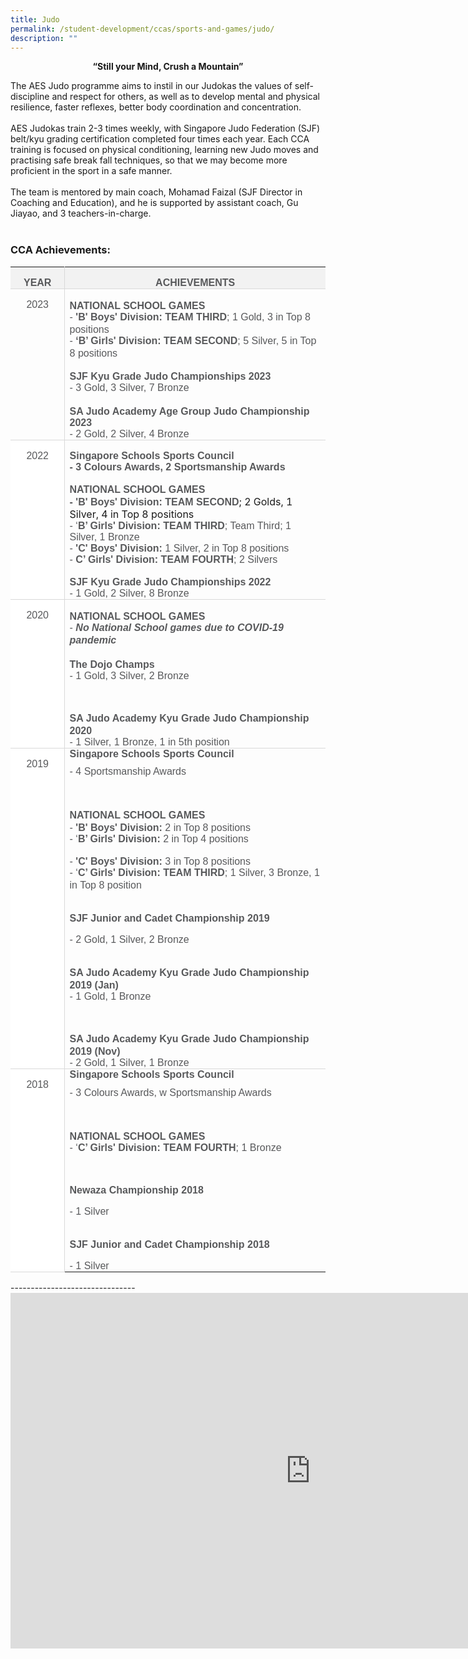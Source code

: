 ```yaml
---
title: Judo
permalink: /student-development/ccas/sports-and-games/judo/
description: ""
---
```

<p style="text-align:center;"><strong>“Still your Mind, Crush a Mountain”</strong></p>

The AES Judo programme aims to instil in our Judokas the values of self-discipline and respect for others, as well as to develop mental and physical resilience, faster reflexes, better body coordination and concentration.&nbsp;<br><br>
AES Judokas train 2-3 times weekly, with Singapore Judo Federation (SJF) belt/kyu grading certification completed four times each year. Each CCA training is focused on physical conditioning, learning new Judo moves and practising safe break fall techniques, so that we may become more proficient in the sport in a safe manner.&nbsp;<br><br>
The team is mentored by main coach, Mohamad Faizal (SJF Director in Coaching and Education), and he is supported by assistant coach, Gu Jiayao, and 3 teachers-in-charge.
<br><br>
### CCA Achievements:
<table class="MsoTable15Grid3Accent3" border="0" cellspacing="0" cellpadding="0" style="border-collapse:collapse;border:none;mso-yfti-tbllook:1184;mso-padding-alt:
 0cm 5.4pt 0cm 5.4pt;mso-border-insideh:none;mso-border-insidev:none"><tbody><tr style="mso-yfti-irow:-1;mso-yfti-firstrow:yes;mso-yfti-lastfirstrow:yes;
  height:21.3pt"><td width="84" style="width:70.65pt;border-top:none;border-left:none;
  border-bottom:solid #D9D9D9 1.0pt;mso-border-bottom-themecolor:background1;
  mso-border-bottom-themeshade:217;border-right:solid #D9D9D9 1.0pt;mso-border-right-themecolor:
  background1;mso-border-right-themeshade:217;mso-border-bottom-alt:solid #D9D9D9 .5pt;
  mso-border-bottom-themecolor:background1;mso-border-bottom-themeshade:217;
  mso-border-right-alt:solid #D9D9D9 .5pt;mso-border-right-themecolor:background1;
  mso-border-right-themeshade:217;background:#F2F2F2;mso-background-themecolor:
  background1;mso-background-themeshade:242;padding:0cm 5.4pt 0cm 5.4pt;
  height:21.3pt"><p class="MsoNormal" align="center" style="margin-bottom:0cm;margin-bottom:.0001pt;
  text-align:center;line-height:normal;mso-yfti-cnfc:517"><b><span style="font-size:12.0pt;font-family:&quot;Arial&quot;,sans-serif;color:#58595B">YEAR</span></b></p></td><td width="483" style="width:468.0pt;border:none;border-bottom:solid #D9D9D9 1.0pt;
  mso-border-bottom-themecolor:background1;mso-border-bottom-themeshade:217;
  mso-border-left-alt:solid #D9D9D9 .5pt;mso-border-left-themecolor:background1;
  mso-border-left-themeshade:217;mso-border-left-alt:solid #D9D9D9 .5pt;
  mso-border-left-themecolor:background1;mso-border-left-themeshade:217;
  mso-border-bottom-alt:solid #D9D9D9 .5pt;mso-border-bottom-themecolor:background1;
  mso-border-bottom-themeshade:217;background:#F2F2F2;mso-background-themecolor:
  background1;mso-background-themeshade:242;padding:0cm 5.4pt 0cm 5.4pt;
  height:21.3pt"><p class="MsoNormal" align="center" style="margin-bottom:0cm;margin-bottom:.0001pt;
  text-align:center;line-height:normal;mso-yfti-cnfc:1"><b><span style="font-size:12.0pt;font-family:&quot;Arial&quot;,sans-serif;color:#58595B">ACHIEVEMENTS</span></b></p></td></tr><tr style="mso-yfti-irow:0"><td width="84" valign="top" style="width:70.65pt;border-top:none;border-left:
  none;border-bottom:solid #D9D9D9 1.0pt;mso-border-bottom-themecolor:background1;
  mso-border-bottom-themeshade:217;border-right:solid #D9D9D9 1.0pt;mso-border-right-themecolor:
  background1;mso-border-right-themeshade:217;mso-border-top-alt:solid #D9D9D9 .5pt;
  mso-border-top-themecolor:background1;mso-border-top-themeshade:217;
  mso-border-top-alt:solid #D9D9D9 .5pt;mso-border-top-themecolor:background1;
  mso-border-top-themeshade:217;mso-border-bottom-alt:solid #D9D9D9 .5pt;
  mso-border-bottom-themecolor:background1;mso-border-bottom-themeshade:217;
  mso-border-right-alt:solid #D9D9D9 .5pt;mso-border-right-themecolor:background1;
  mso-border-right-themeshade:217;padding:0cm 5.4pt 0cm 5.4pt"><p class="MsoNormal" align="center" style="margin-bottom:0cm;margin-bottom:.0001pt;
  text-align:center;line-height:normal;mso-yfti-cnfc:68"><span style="font-size:12.0pt;font-family:&quot;Arial&quot;,sans-serif;color:#58595B">2023</span></p></td><td width="483" valign="top" style="width:468.0pt;border:none;border-bottom:solid #D9D9D9 1.0pt;
  mso-border-bottom-themecolor:background1;mso-border-bottom-themeshade:217;
  mso-border-top-alt:solid #D9D9D9 .5pt;mso-border-top-themecolor:background1;
  mso-border-top-themeshade:217;mso-border-left-alt:solid #D9D9D9 .5pt;
  mso-border-left-themecolor:background1;mso-border-left-themeshade:217;
  mso-border-top-alt:solid #D9D9D9 .5pt;mso-border-top-themecolor:background1;
  mso-border-top-themeshade:217;mso-border-left-alt:solid #D9D9D9 .5pt;
  mso-border-left-themecolor:background1;mso-border-left-themeshade:217;
  mso-border-bottom-alt:solid #D9D9D9 .5pt;mso-border-bottom-themecolor:background1;
  mso-border-bottom-themeshade:217;padding:0cm 5.4pt 0cm 5.4pt"><p class="MsoNormal" style="margin-bottom:0cm;margin-bottom:.0001pt;line-height:
  normal;mso-yfti-cnfc:64"><b><span style="font-size:12.0pt;font-family:&quot;Arial&quot;,sans-serif;
  color:#58595B">NATIONAL SCHOOL GAMES</span></b><span style="font-size:12.0pt;
  font-family:&quot;Lato&quot;,serif;mso-bidi-font-family:Arial;color:#58595B"><br></span><span style="font-size:12.0pt;font-family:&quot;Arial&quot;,sans-serif;
  color:#58595B">- <b>'B' Boys' Division:</b> <b>TEAM THIRD</b>; 1 Gold, 3 in Top 8 positions</span><span style="font-size:12.0pt;font-family:&quot;Lato&quot;,serif;
  mso-bidi-font-family:Arial;color:#58595B"><br></span><span style="font-size:12.0pt;font-family:&quot;Arial&quot;,sans-serif;
  color:#58595B">- <b>‘B’ Girls' Division: TEAM SECOND</b>; 5 Silver, 5 in Top 8 positions</span><span style="font-size:12.0pt;font-family:&quot;Lato&quot;,serif;
  mso-bidi-font-family:Arial;color:#58595B"><br><br></span><b><span style="font-size:12.0pt;font-family:&quot;Arial&quot;,sans-serif;
  color:#58595B">SJF Kyu Grade Judo Championships 2023</span></b><br><span style="font-size:12.0pt;font-family:&quot;Arial&quot;,sans-serif;
  color:#58595B">- 3 Gold, 3 Silver, 7 Bronze</span>
	<br><br>
	<b><span style="font-size:12.0pt;font-family:&quot;Arial&quot;,sans-serif;
  color:#58595B">SA Judo Academy Age Group Judo Championship 2023</span></b><br><span style="font-size:12.0pt;font-family:&quot;Arial&quot;,sans-serif;
  color:#58595B">- 2 Gold, 2 Silver, 4 Bronze<br></span>
	</p></td></tr><tr style="mso-yfti-irow:1"><td width="84" valign="top" style="width:70.65pt;border-top:none;border-left:
  none;border-bottom:solid #D9D9D9 1.0pt;mso-border-bottom-themecolor:background1;
  mso-border-bottom-themeshade:217;border-right:solid #D9D9D9 1.0pt;mso-border-right-themecolor:
  background1;mso-border-right-themeshade:217;mso-border-top-alt:solid #D9D9D9 .5pt;
  mso-border-top-themecolor:background1;mso-border-top-themeshade:217;
  mso-border-top-alt:solid #D9D9D9 .5pt;mso-border-top-themecolor:background1;
  mso-border-top-themeshade:217;mso-border-bottom-alt:solid #D9D9D9 .5pt;
  mso-border-bottom-themecolor:background1;mso-border-bottom-themeshade:217;
  mso-border-right-alt:solid #D9D9D9 .5pt;mso-border-right-themecolor:background1;
  mso-border-right-themeshade:217;background:white;mso-background-themecolor:
  background1;padding:0cm 5.4pt 0cm 5.4pt">
		<p class="MsoNormal" align="center" style="margin-bottom:0cm;margin-bottom:.0001pt;
  text-align:center;line-height:normal;mso-yfti-cnfc:4"><span style="font-size:
  12.0pt;font-family:&quot;Arial&quot;,sans-serif;color:#58595B">2022</span></p></td><td width="483" valign="top" style="width:468.0pt;border:none;border-bottom:solid #D9D9D9 1.0pt;
  mso-border-bottom-themecolor:background1;mso-border-bottom-themeshade:217;
  mso-border-top-alt:solid #D9D9D9 .5pt;mso-border-top-themecolor:background1;
  mso-border-top-themeshade:217;mso-border-left-alt:solid #D9D9D9 .5pt;
  mso-border-left-themecolor:background1;mso-border-left-themeshade:217;
  mso-border-top-alt:solid #D9D9D9 .5pt;mso-border-top-themecolor:background1;
  mso-border-top-themeshade:217;mso-border-left-alt:solid #D9D9D9 .5pt;
  mso-border-left-themecolor:background1;mso-border-left-themeshade:217;
  mso-border-bottom-alt:solid #D9D9D9 .5pt;mso-border-bottom-themecolor:background1;
  mso-border-bottom-themeshade:217;padding:0cm 5.4pt 0cm 5.4pt"><p class="MsoNormal" style="margin-bottom:0cm;margin-bottom:.0001pt;line-height:
  normal"><b><span style="font-size:12.0pt;font-family:&quot;Arial&quot;,sans-serif;
  color:#58595B">Singapore Schools Sports Council<br>- 3 Colours Awards, 2 Sportsmanship Awards<br><br>NATIONAL SCHOOL GAMES<br>- 'B' Boys' Division: TEAM SECOND</span></b>; 2 Golds, 1 Silver, 4 in Top 8 positions<span style="font-size:12.0pt;font-family:&quot;Lato&quot;,serif;
  mso-bidi-font-family:Arial;color:#58595B"><br></span><span style="font-size:12.0pt;font-family:&quot;Arial&quot;,sans-serif;
  color:#58595B">- ‘<b>B’ Girls' Division: TEAM THIRD</b>; Team Third; 1 Silver, 1 Bronze<br>- <b>'C' Boys' Division:</b> 1 Silver, 2 in Top 8 positions<br>- <b>C’ Girls' Division: TEAM FOURTH</b>; 2 Silvers
		<br><br>
		<b>SJF Kyu Grade Judo Championships 2022</b><br>
		- 1 Gold, 2 Silver, 8 Bronze</span></p></td></tr>
	<tr style="mso-yfti-irow:2"><td width="84" valign="top" style="width:70.65pt;border-top:none;border-left:
  none;border-bottom:solid #D9D9D9 1.0pt;mso-border-bottom-themecolor:background1;
  mso-border-bottom-themeshade:217;border-right:solid #D9D9D9 1.0pt;mso-border-right-themecolor:
  background1;mso-border-right-themeshade:217;mso-border-top-alt:solid #D9D9D9 .5pt;
  mso-border-top-themecolor:background1;mso-border-top-themeshade:217;
  mso-border-top-alt:solid #D9D9D9 .5pt;mso-border-top-themecolor:background1;
  mso-border-top-themeshade:217;mso-border-bottom-alt:solid #D9D9D9 .5pt;
  mso-border-bottom-themecolor:background1;mso-border-bottom-themeshade:217;
  mso-border-right-alt:solid #D9D9D9 .5pt;mso-border-right-themecolor:background1;
  mso-border-right-themeshade:217;background:white;mso-background-themecolor:
  background1;padding:0cm 5.4pt 0cm 5.4pt"><p class="MsoNormal" align="center" style="margin-bottom:0cm;margin-bottom:.0001pt;
  text-align:center;line-height:normal;mso-yfti-cnfc:68"><span style="font-size:12.0pt;font-family:&quot;Arial&quot;,sans-serif;color:#58595B">2020</span></p></td><td width="483" valign="top" style="width:468.0pt;border:none;border-bottom:solid #D9D9D9 1.0pt;
  mso-border-bottom-themecolor:background1;mso-border-bottom-themeshade:217;
  mso-border-top-alt:solid #D9D9D9 .5pt;mso-border-top-themecolor:background1;
  mso-border-top-themeshade:217;mso-border-left-alt:solid #D9D9D9 .5pt;
  mso-border-left-themecolor:background1;mso-border-left-themeshade:217;
  mso-border-top-alt:solid #D9D9D9 .5pt;mso-border-top-themecolor:background1;
  mso-border-top-themeshade:217;mso-border-left-alt:solid #D9D9D9 .5pt;
  mso-border-left-themecolor:background1;mso-border-left-themeshade:217;
  mso-border-bottom-alt:solid #D9D9D9 .5pt;mso-border-bottom-themecolor:background1;
  mso-border-bottom-themeshade:217;padding:0cm 5.4pt 0cm 5.4pt"><p class="MsoNormal" style="margin-bottom:0cm;margin-bottom:.0001pt;line-height:
  normal;mso-yfti-cnfc:64"><b><span style="font-size:12.0pt;font-family:&quot;Arial&quot;,sans-serif;
  color:#58595B">NATIONAL SCHOOL GAMES</span></b><span style="font-size:12.0pt;
  font-family:&quot;Lato&quot;,serif;mso-bidi-font-family:Arial;color:#58595B"><br></span><span style="font-size:12.0pt;font-family:&quot;Arial&quot;,sans-serif;
  color:#58595B">- <b><i>No National School games due to COVID-19 pandemic</i></b></span><span style="font-size:12.0pt;font-family:&quot;Lato&quot;,serif;mso-bidi-font-family:Arial;
  color:#58595B"><br><br></span><b><span style="font-size:12.0pt;font-family:&quot;Arial&quot;,sans-serif;
  color:#58595B">The Dojo Champs</span></b><b><span style="font-size:12.0pt;
  font-family:&quot;Lato&quot;,serif;mso-bidi-font-family:Arial;color:#58595B"><br></span></b><span style="font-size:12.0pt;font-family:&quot;Arial&quot;,sans-serif;
  color:#58595B">- 1 Gold, 3 Silver, 2 Bronze<b></b></span></p><p class="MsoNormal" style="margin-bottom:0cm;margin-bottom:.0001pt;line-height:
  normal;mso-yfti-cnfc:64"><b><span style="font-size:12.0pt;font-family:&quot;Arial&quot;,sans-serif;
  color:#58595B">&nbsp;</span></b></p><p class="MsoNormal" style="margin-bottom:0cm;margin-bottom:.0001pt;line-height:
  normal;mso-yfti-cnfc:64"><b><span style="font-size:12.0pt;font-family:&quot;Arial&quot;,sans-serif;
  color:#58595B">SA Judo Academy Kyu Grade Judo Championship 2020</span></b><b><span style="font-size:12.0pt;font-family:&quot;Lato&quot;,serif;mso-bidi-font-family:Arial;
  color:#58595B"><br></span></b><span style="font-size:12.0pt;font-family:&quot;Arial&quot;,sans-serif;
  color:#58595B">- 1 Silver, 1 Bronze, 1 in 5th position</span></p></td></tr><tr style="mso-yfti-irow:3"><td width="84" valign="top" style="width:70.65pt;border-top:none;border-left:
  none;border-bottom:solid #D9D9D9 1.0pt;mso-border-bottom-themecolor:background1;
  mso-border-bottom-themeshade:217;border-right:solid #D9D9D9 1.0pt;mso-border-right-themecolor:
  background1;mso-border-right-themeshade:217;mso-border-top-alt:solid #D9D9D9 .5pt;
  mso-border-top-themecolor:background1;mso-border-top-themeshade:217;
  mso-border-top-alt:solid #D9D9D9 .5pt;mso-border-top-themecolor:background1;
  mso-border-top-themeshade:217;mso-border-bottom-alt:solid #D9D9D9 .5pt;
  mso-border-bottom-themecolor:background1;mso-border-bottom-themeshade:217;
  mso-border-right-alt:solid #D9D9D9 .5pt;mso-border-right-themecolor:background1;
  mso-border-right-themeshade:217;background:white;mso-background-themecolor:
  background1;padding:0cm 5.4pt 0cm 5.4pt"><p class="MsoNormal" align="center" style="margin-bottom:0cm;margin-bottom:.0001pt;
  text-align:center;line-height:normal;mso-yfti-cnfc:4"><span style="font-size:
  12.0pt;font-family:&quot;Arial&quot;,sans-serif;color:#58595B">2019</span></p></td><td width="483" valign="top" style="width:468.0pt;border:none;border-bottom:solid #D9D9D9 1.0pt;
  mso-border-bottom-themecolor:background1;mso-border-bottom-themeshade:217;
  mso-border-top-alt:solid #D9D9D9 .5pt;mso-border-top-themecolor:background1;
  mso-border-top-themeshade:217;mso-border-left-alt:solid #D9D9D9 .5pt;
  mso-border-left-themecolor:background1;mso-border-left-themeshade:217;
  mso-border-top-alt:solid #D9D9D9 .5pt;mso-border-top-themecolor:background1;
  mso-border-top-themeshade:217;mso-border-left-alt:solid #D9D9D9 .5pt;
  mso-border-left-themecolor:background1;mso-border-left-themeshade:217;
  mso-border-bottom-alt:solid #D9D9D9 .5pt;mso-border-bottom-themecolor:background1;
  mso-border-bottom-themeshade:217;padding:0cm 5.4pt 0cm 5.4pt"><p style="margin-top:0cm;margin-right:0cm;margin-bottom:8.0pt;margin-left:
  0cm;text-align:justify;text-justify:inter-ideograph"><b><span style="font-family:&quot;Arial&quot;,sans-serif;mso-fareast-font-family:DengXian;
  mso-fareast-theme-font:minor-fareast;color:#58595B">Singapore Schools Sports Council</span></b></p><p style="margin-top:0cm;margin-right:0cm;margin-bottom:8.0pt;margin-left:
  0cm;text-align:justify;text-justify:inter-ideograph"><span style="font-family:
  &quot;Arial&quot;,sans-serif;mso-fareast-font-family:DengXian;mso-fareast-theme-font:
  minor-fareast;color:#58595B">- 4 Sportsmanship Awards</span></p><p class="MsoNormal" style="margin-bottom:0cm;margin-bottom:.0001pt;line-height:
  normal"><b><span style="font-size:12.0pt;font-family:&quot;Arial&quot;,sans-serif;
  color:#58595B">&nbsp;</span></b></p><p class="MsoNormal" style="margin-bottom:0cm;margin-bottom:.0001pt;line-height:
  normal"><b><span style="font-size:12.0pt;font-family:&quot;Arial&quot;,sans-serif;
  color:#58595B">NATIONAL SCHOOL GAMES</span></b><span style="font-size:12.0pt;
  font-family:&quot;Lato&quot;,serif;mso-bidi-font-family:Arial;color:#58595B"><br></span><span style="font-size:12.0pt;font-family:&quot;Arial&quot;,sans-serif;
  color:#58595B">- <b>'B' Boys' Division: </b>2 in Top 8 positions</span><span style="font-size:12.0pt;font-family:&quot;Lato&quot;,serif;mso-bidi-font-family:Arial;
  color:#58595B"><br></span><span style="font-size:12.0pt;font-family:&quot;Arial&quot;,sans-serif;
  color:#58595B">- ‘<b>B’ Girls' Division: </b>2 in Top 4 positions</span></p><p class="MsoNormal" style="margin-bottom:0cm;margin-bottom:.0001pt;line-height:
  normal"><span style="font-size:12.0pt;font-family:&quot;Arial&quot;,sans-serif;
  color:#58595B">- <b>'C' Boys' Division: </b>3 in Top 8 positions</span><span style="font-size:12.0pt;font-family:&quot;Lato&quot;,serif;mso-bidi-font-family:Arial;
  color:#58595B"><br></span><span style="font-size:12.0pt;font-family:&quot;Arial&quot;,sans-serif;
  color:#58595B">- ‘<b>C’ Girls' Division: TEAM THIRD</b>; 1 Silver, 3 Bronze, 1 in Top 8 position</span><span style="font-size:12.0pt;font-family:&quot;Lato&quot;,serif;
  mso-bidi-font-family:Arial;color:#58595B"><br style="mso-special-character:
  line-break"><br style="mso-special-character:line-break"></span><span style="font-size:12.0pt;font-family:&quot;Arial&quot;,sans-serif;
  color:#58595B"></span></p><p class="MsoNormal" style="margin-bottom:0cm;margin-bottom:.0001pt;line-height:
  normal"><b><span style="font-size:12.0pt;font-family:&quot;Arial&quot;,sans-serif;
  color:#58595B">SJF Junior and Cadet Championship 2019</span></b></p><p class="MsoNormal" style="margin-bottom:0cm;margin-bottom:.0001pt;line-height:
  normal"><span style="font-size:12.0pt;font-family:&quot;Arial&quot;,sans-serif;
  color:#58595B">- 2 Gold, 1 Silver, 2 Bronze</span></p><p class="MsoNormal" style="margin-bottom:0cm;margin-bottom:.0001pt;line-height:
  normal"><span style="font-size:12.0pt;font-family:&quot;Lato&quot;,serif;mso-bidi-font-family:
  Arial;color:#58595B"><br></span><b><span style="font-size:12.0pt;font-family:&quot;Arial&quot;,sans-serif;
  color:#58595B">SA Judo Academy Kyu Grade Judo Championship 2019 (Jan)</span></b><b><span style="font-size:12.0pt;font-family:&quot;Lato&quot;,serif;mso-bidi-font-family:Arial;
  color:#58595B"><br></span></b><span style="font-size:12.0pt;font-family:&quot;Arial&quot;,sans-serif;
  color:#58595B">- 1 Gold, 1 Bronze</span></p><p class="MsoNormal" style="margin-bottom:0cm;margin-bottom:.0001pt;line-height:
  normal"><span style="font-size:12.0pt;font-family:&quot;Arial&quot;,sans-serif;
  color:#58595B">&nbsp;</span></p><p class="MsoNormal" style="margin-bottom:0cm;margin-bottom:.0001pt;line-height:
  normal"><b><span style="font-size:12.0pt;font-family:&quot;Arial&quot;,sans-serif;
  color:#58595B">SA Judo Academy Kyu Grade Judo Championship 2019 (Nov)</span></b><b><span style="font-size:12.0pt;font-family:&quot;Lato&quot;,serif;mso-bidi-font-family:Arial;
  color:#58595B"><br></span></b><span style="font-size:12.0pt;font-family:&quot;Arial&quot;,sans-serif;
  color:#58595B">- 2 Gold, 1 Silver, 1 Bronze</span></p></td></tr><tr style="mso-yfti-irow:4;mso-yfti-lastrow:yes"><td width="84" valign="top" style="width:70.65pt;border-top:none;border-left:
  none;border-bottom:solid #D9D9D9 1.0pt;mso-border-bottom-themecolor:background1;
  mso-border-bottom-themeshade:217;border-right:solid #D9D9D9 1.0pt;mso-border-right-themecolor:
  background1;mso-border-right-themeshade:217;mso-border-top-alt:solid #D9D9D9 .5pt;
  mso-border-top-themecolor:background1;mso-border-top-themeshade:217;
  mso-border-top-alt:solid #D9D9D9 .5pt;mso-border-top-themecolor:background1;
  mso-border-top-themeshade:217;mso-border-bottom-alt:solid #D9D9D9 .5pt;
  mso-border-bottom-themecolor:background1;mso-border-bottom-themeshade:217;
  mso-border-right-alt:solid #D9D9D9 .5pt;mso-border-right-themecolor:background1;
  mso-border-right-themeshade:217;background:white;mso-background-themecolor:
  background1;padding:0cm 5.4pt 0cm 5.4pt"><p class="MsoNormal" align="center" style="margin-bottom:0cm;margin-bottom:.0001pt;
  text-align:center;line-height:normal;mso-yfti-cnfc:68"><span style="font-size:12.0pt;font-family:&quot;Arial&quot;,sans-serif;color:#58595B">2018</span></p></td><td width="483" valign="top" style="width:468.0pt;border:none;mso-border-top-alt:
  solid #D9D9D9 .5pt;mso-border-top-themecolor:background1;mso-border-top-themeshade:
  217;mso-border-left-alt:solid #D9D9D9 .5pt;mso-border-left-themecolor:background1;
  mso-border-left-themeshade:217;padding:0cm 5.4pt 0cm 5.4pt"><p style="margin-top:0cm;margin-right:0cm;margin-bottom:8.0pt;margin-left:
  0cm;text-align:justify;text-justify:inter-ideograph;mso-yfti-cnfc:64"><b><span style="font-family:&quot;Arial&quot;,sans-serif;mso-fareast-font-family:DengXian;
  mso-fareast-theme-font:minor-fareast;color:#58595B">Singapore Schools Sports Council</span></b></p><p style="margin-top:0cm;margin-right:0cm;margin-bottom:8.0pt;margin-left:
  0cm;text-align:justify;text-justify:inter-ideograph;mso-yfti-cnfc:64"><span style="font-family:&quot;Arial&quot;,sans-serif;mso-fareast-font-family:DengXian;
  mso-fareast-theme-font:minor-fareast;color:#58595B">- 3 Colours Awards, w Sportsmanship Awards</span></p><p class="MsoNormal" style="margin-bottom:0cm;margin-bottom:.0001pt;line-height:
  normal;mso-yfti-cnfc:64"><b><span style="font-size:12.0pt;font-family:&quot;Arial&quot;,sans-serif;
  color:#58595B">&nbsp;</span></b></p><p class="MsoNormal" style="margin-bottom:0cm;margin-bottom:.0001pt;line-height:
  normal;mso-yfti-cnfc:64"><b><span style="font-size:12.0pt;font-family:&quot;Arial&quot;,sans-serif;
  color:#58595B">NATIONAL SCHOOL GAMES</span></b><span style="font-size:12.0pt;
  font-family:&quot;Lato&quot;,serif;mso-bidi-font-family:Arial;color:#58595B"><br></span><span style="font-size:12.0pt;font-family:&quot;Arial&quot;,sans-serif;
  color:#58595B">- ‘<b>C’ Girls' Division: TEAM FOURTH</b>; 1 Bronze</span></p><p class="MsoNormal" style="margin-bottom:0cm;margin-bottom:.0001pt;line-height:
  normal;mso-yfti-cnfc:64"><span style="font-size:12.0pt;font-family:&quot;Arial&quot;,sans-serif;
  color:#58595B">&nbsp;</span></p><p class="MsoNormal" style="margin-bottom:0cm;margin-bottom:.0001pt;line-height:
  normal;mso-yfti-cnfc:64"><b><span style="font-size:12.0pt;font-family:&quot;Arial&quot;,sans-serif;
  color:#58595B">Newaza Championship 2018</span></b></p><p class="MsoNormal" style="margin-bottom:0cm;margin-bottom:.0001pt;line-height:
  normal;mso-yfti-cnfc:64"><span style="font-size:12.0pt;font-family:&quot;Arial&quot;,sans-serif;
  color:#58595B">- 1 Silver</span></p><p class="MsoNormal" style="margin-bottom:0cm;margin-bottom:.0001pt;line-height:
  normal;mso-yfti-cnfc:64"><span style="font-size:12.0pt;font-family:&quot;Lato&quot;,serif;
  mso-bidi-font-family:Arial;color:#58595B"><br></span><b><span style="font-size:12.0pt;font-family:&quot;Arial&quot;,sans-serif;
  color:#58595B">SJF Junior and Cadet Championship 2018</span></b></p><p class="MsoNormal" style="margin-bottom:0cm;margin-bottom:.0001pt;line-height:
  normal;mso-yfti-cnfc:64"><span style="font-size:12.0pt;font-family:&quot;Arial&quot;,sans-serif;
  color:#58595B">- 1 Silver</span></p></td></tr></tbody></table>
-------------------------------

<iframe src="https://docs.google.com/presentation/d/e/2PACX-1vT7uAbcwbwk2TzYZUVFYJ43Znznqf8n1NiR5bCBXFUBOp6oB2_2fJN4-IRq7esbCGzTFfJjnw92YbgO/embed?start=true&amp;loop=true&amp;delayms=10000" frameborder="0" width="960" height="569" allowfullscreen="true"></iframe>